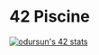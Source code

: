 # 42 Piscine

[![odursun's 42 stats](https://badge42.vercel.app/api/v2/cl37ks9tk005009l2msvsqd1m/stats?cursusId=21&coalitionId=207)](https://github.com/JaeSeoKim/badge42)
